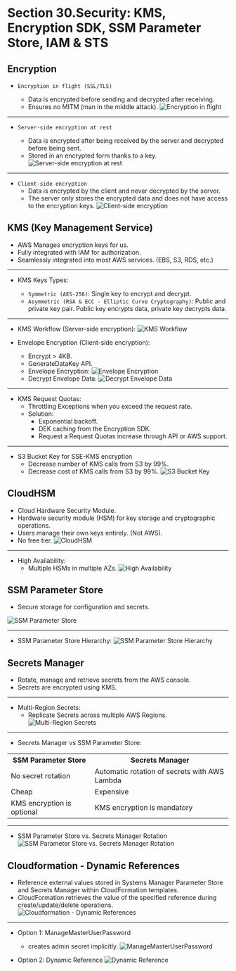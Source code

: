 # Section 30.Security: KMS, Encryption SDK, SSM Parameter Store, IAM & STS

## Encryption

- `Encryption in flight (SSL/TLS)`

  - Data is encrypted before sending and decrypted after receiving.
  - Ensures no MITM (man in the middle attack).
    ![Encryption in flight](./images/encryption-in-flight.png)

<hr>

- `Server-side encryption at rest`

  - Data is encrypted after being received by the server and decrypted before being sent.
  - Stored in an encrypted form thanks to a key.
    ![Server-side encryption at rest](./images/server-side-encryption-at-rest.png)

<hr>

- `Client-side encryption`
  - Data is encrypted by the client and never decrypted by the server.
  - The server only stores the encrypted data and does not have access to the encryption keys.
    ![Client-side encryption](./images/client-side-encryption.png)

## KMS (Key Management Service)

- AWS Manages encryption keys for us.
- Fully integrated with IAM for authorization.
- Seamlessly integrated into most AWS services. (EBS, S3, RDS, etc.)

<hr/>

- KMS Keys Types:

  - `Symmetric (AES-256)`: Single key to encrypt and decrypt.
  - `Asymmetric (RSA & ECC - Elliptic Curve Cryptography)`: Public and private key pair. Public key encrypts data, private key decrypts data.

<hr>

- KMS Workflow (Server-side encryption):
  ![KMS Workflow](./images/kms-workflow.png)

- Envelope Encryption (Client-side encryption):

  - Encrypt > 4KB.
  - GenerateDataKey API.
  - Envelope Encryption:
    ![Envelope Encryption](./images/envelope-encryption.png)
  - Decrypt Envelope Data:
    ![Decrypt Envelope Data](./images/decrypt-envelope-data.png)

<hr>

- KMS Request Quotas:
  - Throttling Exceptions when you exceed the request rate.
  - Solution:
    - Exponential backoff.
    - DEK caching from the Encryption SDK.
    - Request a Request Quotas increase through API or AWS support.

<hr>

- S3 Bucket Key for SSE-KMS encryption
  - Decrease number of KMS calls from S3 by 99%.
  - Decrease cost of KMS calls from S3 by 99%.
    ![S3 Bucket Key](./images/s3-bucket-key.png)

## CloudHSM

- Cloud Hardware Security Module.
- Hardware security module (HSM) for key storage and cryptographic operations.
- Users manage their own keys entirely. (Not AWS).
- No free tier.
  ![CloudHSM](./images/cloudhsm.png)

<hr>

- High Availability:
  - Multiple HSMs in multiple AZs.
    ![High Availability](./images/high-availability.png)

## SSM Parameter Store

- Secure storage for configuration and secrets.

![SSM Parameter Store](./images/ssm-parameter-store.png)

<hr>

- SSM Parameter Store Hierarchy:
  ![SSM Parameter Store Hierarchy](./images/ssm-parameter-store-hierarchy.png)

## Secrets Manager

- Rotate, manage and retrieve secrets from the AWS console.
- Secrets are encrypted using KMS.

<hr>

- Multi-Region Secrets:
  - Replicate Secrets across multiple AWS Regions.
    ![Multi-Region Secrets](./images/multi-region-secrets.png)

<hr>

- Secrets Manager vs SSM Parameter Store:
<table>
  <tr>
    <th>SSM Parameter Store</th>
    <th>Secrets Manager</th>
  </tr>
  <tr>
    <td>No secret rotation</td>
    <td>Automatic rotation of secrets with AWS Lambda</td>
  </tr>
  <tr>
    <td>Cheap</td>
    <td>Expensive</td>
  </tr>
  <tr>
    <td>KMS encryption is optional</td>
    <td>KMS encryption is mandatory</td>
  </tr>
</table>

<hr>

- SSM Parameter Store vs. Secrets Manager Rotation
  ![SSM Parameter Store vs. Secrets Manager Rotation](./images/ssm-parameter-store-vs-secrets-manager-rotation.png)

## Cloudformation - Dynamic References

- Reference external values stored in Systems Manager Parameter Store and Secrets Manager within CloudFormation templates.
- CloudFormation retrieves the value of the specified reference during create/update/delete operations.
  ![Cloudformation - Dynamic References](./images/cloudformation-dynamic-references.png)

<hr>

- Option 1: ManageMasterUserPassword

  - creates admin secret implicitly.
    ![ManageMasterUserPassword](./images/manage-master-user-password.png)

- Option 2: Dynamic Reference
  ![Dynamic Reference](./images/dynamic-reference.png)
